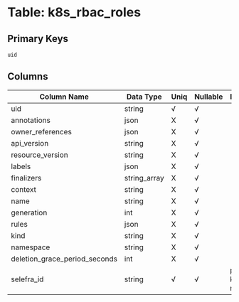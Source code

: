 # Table: k8s_rbac_roles

## Primary Keys 

```
uid
```


## Columns 

|  Column Name   |  Data Type  | Uniq | Nullable | Description | 
|  ----  | ----  | ----  | ----  | ---- | 
| uid | string | √ | √ |  | 
| annotations | json | X | √ |  | 
| owner_references | json | X | √ |  | 
| api_version | string | X | √ |  | 
| resource_version | string | X | √ |  | 
| labels | json | X | √ |  | 
| finalizers | string_array | X | √ |  | 
| context | string | X | √ |  | 
| name | string | X | √ |  | 
| generation | int | X | √ |  | 
| rules | json | X | √ |  | 
| kind | string | X | √ |  | 
| namespace | string | X | √ |  | 
| deletion_grace_period_seconds | int | X | √ |  | 
| selefra_id | string | √ | √ | primary keys value md5 | 


